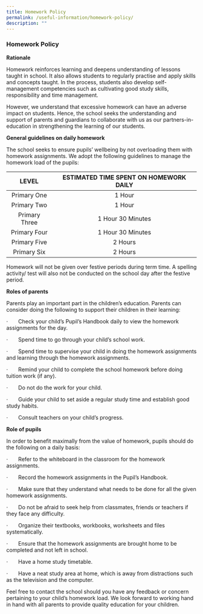 ```yaml
---
title: Homework Policy
permalink: /useful-information/homework-policy/
description: ""
---
```

### Homework Policy

**Rationale**  

Homework reinforces learning and deepens understanding of lessons taught in school. It also allows students to regularly practise and apply skills and concepts taught. In the process, students also develop self-management competencies such as cultivating good study skills, responsibility and time management. 

However, we understand that excessive homework can have an adverse impact on students. Hence, the school seeks the understanding and support of parents and guardians to collaborate with us as our partners-in-education in strengthening the learning of our students. 

**General guidelines on daily homework**

The school seeks to ensure pupils’ wellbeing by not overloading them with homework assignments. We adopt the following guidelines to manage the homework load of the pupils:

| LEVEL | ESTIMATED TIME SPENT ON HOMEWORK DAILY |
|:---:|:---:|
| Primary One | 1 Hour |
| Primary Two | 1 Hour |
| Primary Three | 1 Hour 30 Minutes  |
| Primary Four |  1 Hour 30 Minutes  |
|  Primary Five |  2 Hours |
| Primary Six |   2 Hours |

Homework will not be given over festive periods during term time. A spelling activity/ test will also not be conducted on the school day after the festive period.  

**Roles of parents**

Parents play an important part in the children’s education. Parents can consider doing the following to support their children in their learning:

·       Check your child’s Pupil’s Handbook daily to view the homework assignments for the day.

·       Spend time to go through your child’s school work.

·       Spend time to supervise your child in doing the homework assignments and learning through the homework assignments.

·       Remind your child to complete the school homework before doing tuition work (if any).

·       Do not do the work for your child.

·       Guide your child to set aside a regular study time and establish good study habits.

·       Consult teachers on your child’s progress.

**Role of pupils**  

In order to benefit maximally from the value of homework, pupils should do the following on a daily basis:

·       Refer to the whiteboard in the classroom for the homework assignments.

·       Record the homework assignments in the Pupil’s Handbook.

·       Make sure that they understand what needs to be done for all the given homework assignments.

·       Do not be afraid to seek help from classmates, friends or teachers if they face any difficulty.

·       Organize their textbooks, workbooks, worksheets and files systematically.

·       Ensure that the homework assignments are brought home to be completed and not left in school.

·       Have a home study timetable.

·       Have a neat study area at home, which is away from distractions such as the television and the computer.

Feel free to contact the school should you have any feedback or concern pertaining to your child’s homework load. We look forward to working hand in hand with all parents to provide quality education for your children.